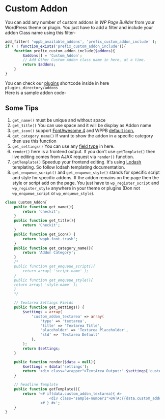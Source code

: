 
# Custom Addon
You can add any number of custom addons in *WP Page Builder* from your WordPress theme or plugin. You just have to add a filter and include your addon Class name using this filter-

```php
add_filter( 'wppb_available_addons', 'prefix_custom_addon_include' );
if ( ! function_exists('prefix_custom_addon_include')){
    function prefix_custom_addon_include($addons){
        $addons[] = 'Custom_Addon';
        // Add Other Custom Addon class name in here, at a time.
        return $addons;
    }
}
```

You can check our [plugins](https://wordpress.org/plugins/wp-pagebuilder/) shortcode inside in here `plugins_directory/addons`  
Here is a sample addon code-

## Some Tips
01. `get_name()` must be unique and without space
02. `get_title()` You can use space and it will be display as Addon name
03. `get_icon()` support [FontAwesome 4](https://fontawesome.com/v4.7.0/) and WPPB [default icon.](https://builder.themeum.com/wppbicon/)
04. `get_category_name()` If want to show the addon in a specific category then use this function
05. `get_settings()` You can use any [field type](https://github.com/themeum/WP-Page-Builder#field-type) in here.
06. `render()` here is a frontend output. If you don't use `getTemplate()` then live editing comes from AJAX request via `render()` function.
07. `getTemplate()` Speedup your frontend editing. It's using [Lodash](https://lodash.com/docs/4.17.10#template) templating. So follow lodash templating documentation. 
08. `get_enqueue_script()` and `get_enqueue_style()` stands for specific script and style for specific addons. If the addon remains on the page then the style or script add on the page. You just have to `wp_register_script` and `wp_register_style` anywhere in your theme or plugins (Don not `wp_enqueue_script` or `wp_enqueue_style`).




```php
class Custom_Addon{
    public function get_name(){
        return 'checkit';
    }
    public function get_title(){
        return 'Checkit';
    }
    public function get_icon() {
        return 'wppb-font-trash';
    }
    public function get_category_name(){
        return 'Addon Category';
    }
    /* 
    public function get_enqueue_script(){
        return array( 'script-name' ); 
    }
    public function get_enqueue_style(){
	return array( 'style-name' );
    }
    */

    // Textarea Settings Fields
    public function get_settings() {
        $settings = array(
            'custom_addon_textarea' => array(
                'type' => 'textarea',
                'title' => 'Textarea Title',
                'placeholder' => 'Textarea Placeholder',
                'std' => 'Textarea Default'
            ),
        );
        return $settings;
    }

    public function render($data = null){
        $settings = $data['settings'];
        return '<div class="wrapper">TextArea Output:'.$settings['custom_addon_textarea'].'</div>';;
    }

    // headline Template
    public function getTemplate(){
        return '<# if(data.custom_addon_textarea){ #>
                    <div class="sample-number1">DATA:{{data.custom_addon_textarea}}</div>
                <# } #>';
    }
}

```
